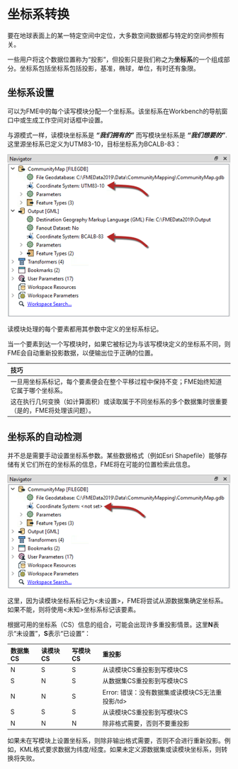 # 坐标系转换

要在地球表面上的某一特定空间中定位，大多数空间数据都与特定的空间参照有关。

一些用户将这个数据位置称为“投影”，但投影只是我们称之为**坐标系**的一个组成部分。坐标系包括坐标系包括投影，基准，椭球，单位，有时还有象限。

## 坐标系设置

可以为FME中的每个读写模块分配一个坐标系。该坐标系在Workbench的导航窗口中或生成工作空间对话框中设置。

与源模式一样，读模块坐标系是 _**“我们拥有的”**_ 而写模块坐标系是 _**“我们想要的”**_. 这里源坐标系已定义为UTM83-10，目标坐标系为BCALB-83：

![](./Images/Img2.039.CoordinateSystemParameters.png)

读模块处理的每个要素都用其参数中定义的坐标系标记。

当一个要素到达一个写模块时，如果它被标记为与该写模块定义的坐标系不同，则FME会自动重新投影数据，以便输出位于正确的位置。

|  技巧 |
| :--- |
|  一旦用坐标系标记，每个要素便会在整个平移过程中保持不变；FME始终知道它属于哪个坐标系。 |
|  这在执行几何变换（如计算面积）或读取属于不同坐标系的多个数据集时很重要（是的，FME将处理该问题）。 |

## 坐标系的自动检测

并不总是需要手动设置坐标系参数。某些数据格式（例如Esri Shapefile）能够存储有关它们所在的坐标系的信息，FME将在可能的位置检索此信息。

![](./Images/Img2.040.CoordinateSystemParametersUnset.png)

这里，因为读模块坐标系标记为&lt;未设置&gt;，FME将尝试从源数据集确定坐标系。如果不能，则将使用&lt;未知&gt;坐标系标记该要素。

根据可用的坐标系（CS）信息的组合，可能会出现许多重投影情景。这里**N**表示“未设置”，**S**表示“已设置”：

| 数据集CS | 读模块CS | 写模块CS | 重投影 |
| :--- | :--- | :--- | :--- |
| N | S | S | 从读模块CS重投影到写模块CS |
| S | N | S | 从数据集CS重投影到写模块CS |
| N | N | S | Error: 错误：没有数据集或读模块CS无法重投影/td&gt; |
| S | S | S | 从读模块CS重投影到写模块CS |
| N | N | N | 除非格式需要，否则不要重投影 |

如果未在写模块上设置坐标系，则除非输出格式需要，否则不会进行重新投影。例如，KML格式要求数据为纬度/经度。如果未定义源数据集或读模块坐标系，则转换将失败。

